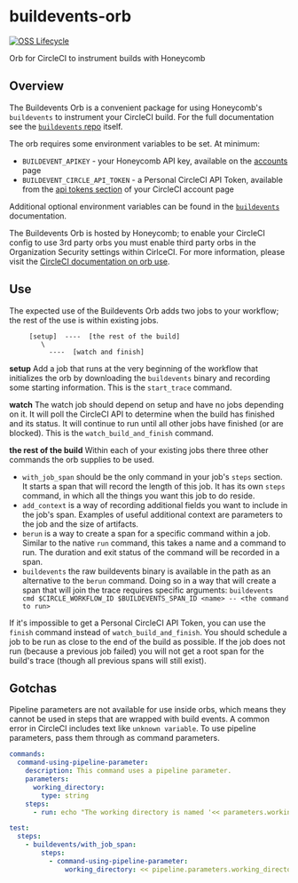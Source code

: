 # buildevents-orb

[![OSS Lifecycle](https://img.shields.io/osslifecycle/honeycombio/buildevents-orb?color=success)](https://github.com/honeycombio/home/blob/main/honeycomb-oss-lifecycle-and-practices.md)

Orb for CircleCI to instrument builds with Honeycomb

## Overview

The Buildevents Orb is a convenient package for using Honeycomb's `buildevents` to instrument your CircleCI build. For the full documentation see the [`buildevents` repo](https://github.com/honeycombio/buildevents) itself.

The orb requires some environment variables to be set. At minimum:
* `BUILDEVENT_APIKEY` - your Honeycomb API key, available on the [accounts](https://ui.honeycomb.io/account) page
* `BUILDEVENT_CIRCLE_API_TOKEN` - a Personal CircleCI API Token, available from the [api tokens section](https://circleci.com/account/api) of your CircleCI account page

Additional optional environment variables can be found in the [`buildevents`](https://github.com/honeycombio/buildevents) documentation.

The Buildevents Orb is hosted by Honeycomb; to enable your CircleCI config to use 3rd party orbs you must enable third party orbs in the Organization Security settings within CirlceCI. For more information, please visit the [CircleCI documentation on orb use](https://circleci.com/docs/2.0/orbs-faq/#using-uncertified-orbs).

## Use

The expected use of the Buildevents Orb adds two jobs to your workflow; the rest of the use is within existing jobs.

```
     [setup]  ----  [the rest of the build]
        \
          ----  [watch and finish]
```

**setup** Add a job that runs at the very beginning of the workflow that initializes the orb by downloading the `buildevents` binary and recording some starting information. This is the `start_trace` command.

**watch** The watch job should depend on setup and have no jobs depending on it. It will poll the CircleCI API to determine when the build has finished and its status. It will continue to run until all other jobs have finished (or are blocked). This is the `watch_build_and_finish` command.

**the rest of the build** Within each of your existing jobs there three other commands the orb supplies to be used.
* `with_job_span` should be the only command in your job's `steps` section. It starts a span that will record the length of this job. It has its own `steps` command, in which all the things you want this job to do reside.
* `add_context` is a way of recording additional fields you want to include in the job's span. Examples of useful additional context are parameters to the job and the size of artifacts.
* `berun` is a way to create a span for a specific command within a job. Similar to the native `run` command, this takes a name and a command to run. The duration and exit status of the command will be recorded in a span.
* `buildevents` the raw buildevents binary is available in the path as an alternative to the `berun` command. Doing so in a way that will create a span that will join the trace requires specific arguments: `buildevents cmd $CIRCLE_WORKFLOW_ID $BUILDEVENTS_SPAN_ID <name> -- <the command to run>`

If it's impossible to get a Personal CircleCI API Token, you can use the `finish` command instead of `watch_build_and_finish`. You should schedule a job to be run as close to the end of the build as possible. If the job does not run (because a previous job failed) you will not get a root span for the build's trace (though all previous spans will still exist).

## Gotchas

Pipeline parameters are not available for use inside orbs, which means they cannot be used in steps that are wrapped with build events. A common error in CircleCI includes text like `unknown variable`.
To use pipeline parameters, pass them through as command parameters.

```yaml
commands:
  command-using-pipeline-parameter:
    description: This command uses a pipeline parameter.
    parameters:
      working_directory:
        type: string
    steps:
      - run: echo "The working directory is named '<< parameters.working_directory >>'"

test:
  steps:
    - buildevents/with_job_span:
        steps:
          - command-using-pipeline-parameter:
              working_directory: << pipeline.parameters.working_directory >>
```

